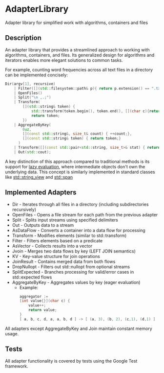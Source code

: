 # AdapterLibrary
Adapter library for simplified work with algorithms, containers and files

## Description

An adapter library that provides a streamlined approach to working with algorithms, containers, and files. Its generalized design for algorithms and iterators enables more elegant solutions to common tasks.

For example, counting word frequencies across all text files in a directory can be implemented concisely:

```cpp
Dir(argv[1], recursive) 
    | Filter([](std::filesystem::path& p){ return p.extension() == ".txt"; })
    | OpenFiles()
    | Split("\n ,.;")
    | Transform(
        [](std::string& token) { 
            std::transform(token.begin(), token.end(), [](char c){return std::tolower(c);});
            return token;
        })
    | AggregateByKey(
        0uz, 
        [](const std::string&, size_t& count) { ++count;},
        [](const std::string& token) { return token;}
      )
    | Transform([](const std::pair<std::string, size_t>& stat) { return std::format("{} - {}", stat.first, stat.second);})
    | Out(std::cout);
```

A key distinction of this approach compared to traditional methods is its support for [lazy evaluation](https://ru.wikipedia.org/wiki/%D0%9B%D0%B5%D0%BD%D0%B8%D0%B2%D1%8B%D0%B5_%D0%B2%D1%8B%D1%87%D0%B8%D1%81%D0%BB%D0%B5%D0%BD%D0%B8%D1%8F), where intermediate objects don't own the underlying data. This concept is similarly implemented in standard classes like [std::string_view](https://en.cppreference.com/w/cpp/string/basic_string_view) and [std::span](https://en.cppreference.com/w/cpp/container/span)

## Implemented Adapters


* Dir - Iterates through all files in a directory (including subdirectories recursively)
* OpenFiles - Opens a file stream for each path from the previous adapter
* Split - Splits input streams using specified delimiters
* Out - Outputs data to a stream
* AsDataFlow - Converts a container into a data flow for processing
* Transform - Modifies elements (similar to std::transform)
* Filter - Filters elements based on a predicate
* AsVector - Collects results into a vector
* Jvoin - Merges two data flows by key (LEFT JOIN semantics)
* KV - Key-value structure for join operations
* JoinResult - Contains merged data from both flows
* DropNullopt - Filters out std::nullopt from optional streams
* SplitExpected - Branches processing for valid/error cases in std::expected flows
* AggregateByKey - Aggregates values by key (eager evaluation)
    * Example:
        ```cpp
        aggregator := 
        [int value{}](char c) { 
            value++; 
            return value; 
        }
        [ a, b, c, d, a, a, b, d ] -> [ (a, 3), (b, 2), (c,1), (d,1) ]
        ```

All adapters except AggregateByKey and Join maintain constant memory usage.

## Tests

All adapter functionality is covered by tests using the Google Test framework.